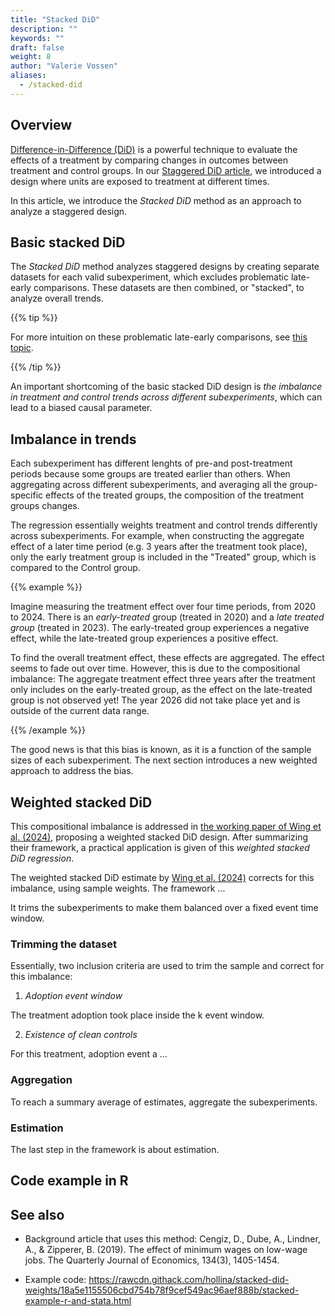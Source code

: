 ```yaml
---
title: "Stacked DiD"
description: ""
keywords: ""
draft: false
weight: 8
author: "Valerie Vossen"
aliases:
  - /stacked-did
---
```


## Overview

[Difference-in-Difference (DiD)](/canonical-DiD) is a powerful technique to evaluate the effects of a treatment by comparing changes in outcomes between treatment and control groups. In our [Staggered DiD article](/staggered-did), we introduced a design where units are exposed to treatment at different times. 

In this article, we introduce the *Stacked DiD* method as an approach to analyze a staggered design. 


## Basic stacked DiD

The *Stacked DiD* method analyzes staggered designs by creating separate datasets for each valid subexperiment, which excludes problematic late-early comparisons. These datasets are then combined, or "stacked", to analyze overall trends. 

{{% tip %}}

For more intuition on these problematic late-early comparisons, see [this topic](/goodman-bacon).

{{% /tip %}}

An important shortcoming of the basic stacked DiD design is *the imbalance in treatment and control trends across different subexperiments*, which can lead to a biased causal parameter. 

## Imbalance in trends

Each subexperiment has different lenghts of pre-and post-treatment periods because some groups are treated earlier than others. When aggregating across different subexperiments, and averaging all the group-specific effects of the treated groups, the composition of the treatment groups changes.

The regression essentially weights treatment and control trends differently across subexperiments. For example, when constructing the aggregate effect of a later time period (e.g. 3 years after the treatment took place), only the early treatment group is included in the "Treated" group, which is compared to the Control group. 

{{% example %}}

Imagine measuring the treatment effect over four time periods, from 2020 to 2024. There is an *early-treated* group (treated in 2020) and a *late treated group* (treated in 2023). The early-treated group experiences a negative effect, while the late-treated group experiences a positive effect.

To find the overall treatment effect, these effects are aggregated. The effect seems to fade out over time. However, this is due to the compositional imbalance: The aggregate treatment effect three years after the treatment only includes on the early-treated group, as the effect on the late-treated group is not observed yet! The year 2026 did not take place yet and is outside of the current data range.


{{% /example %}}

The good news is that this bias is known, as it is a function of the sample sizes of each subexperiment. The next section introduces a new weighted approach to address the bias.


## Weighted stacked DiD

This compositional imbalance is addressed in [the working paper of Wing et al. (2024)](https://www.nber.org/papers/w32054), proposing a weighted stacked DiD design. After summarizing their framework, a practical application is given of this *weighted stacked DiD regression*. 


The weighted stacked DiD estimate by [Wing et al. (2024)](https://www.nber.org/papers/w32054) corrects for this imbalance, using sample weights. The framework ...


It trims the subexperiments to make them balanced over a fixed event time window. 

### Trimming the dataset

Essentially, two inclusion criteria are used to trim the sample and correct for this imbalance:

1. *Adoption event window*

The treatment adoption took place inside the k event window. 

2. *Existence of clean controls*

For this treatment, adoption event a ... 

### Aggregation 

To reach a summary average of estimates, aggregate the subexperiments. 

### Estimation 

The last step in the framework is about estimation. 

## Code example in R








## See also


- Background article that uses this method: Cengiz, D., Dube, A., Lindner, A., & Zipperer, B. (2019). The effect of minimum wages on low-wage jobs. The Quarterly Journal of Economics, 134(3), 1405-1454.



- Example code: https://rawcdn.githack.com/hollina/stacked-did-weights/18a5e1155506cbd754b78f9cef549ac96aef888b/stacked-example-r-and-stata.html

